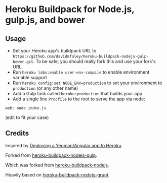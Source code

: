 # Heroku Buildpack for Node.js, gulp.js, and bower

Usage
-----

- Set your Heroku app's buildpack URL to `https://github.com/davidmfoley/heroku-buildpack-nodejs-gulp-bower.git`. To be safe, you should really fork this and use your fork's URL.
- Run `heroku labs:enable user-env-compile` to enable environment variable support
- Run `heroku config:set NODE_ENV=production` to set your environment to `production` (or any other name)
- Add a Gulp task called `heroku:production` that builds your app
- Add a single line `Procfile` to the root to serve the app via node:

```
web: node index.js
```

(edit to fit your case)

Credits
-----

Inspired by [Deploying a Yeoman/Angular app to Heroku](http://www.sitepoint.com/deploying-yeomanangular-app-heroku/).

Forked from [heroku-buildpack-nodejs-gulp](https://github.com/timdp/heroku-buildpack-nodejs-gulp).

Which was forked from [heroku-buildpack-nodejs](https://github.com/heroku/heroku-buildpack-nodejs).

Heavily based on [heroku-buildpack-nodejs-grunt](https://github.com/mbuchetics/heroku-buildpack-nodejs-grunt).
